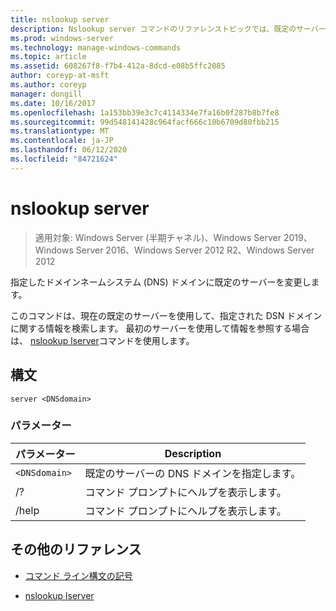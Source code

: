 ```yaml
---
title: nslookup server
description: Nslookup server コマンドのリファレンストピックでは、既定のサーバーを指定したドメインネームシステム (DNS) ドメインに変更します。
ms.prod: windows-server
ms.technology: manage-windows-commands
ms.topic: article
ms.assetid: 608267f8-f7b4-412a-8dcd-e08b5ffc2085
author: coreyp-at-msft
ms.author: coreyp
manager: dongill
ms.date: 10/16/2017
ms.openlocfilehash: 1a153bb39e3c7c4114334e7fa16b0f287b8b7fe8
ms.sourcegitcommit: 99d548141428c964facf666c10b6709d80fbb215
ms.translationtype: MT
ms.contentlocale: ja-JP
ms.lasthandoff: 06/12/2020
ms.locfileid: "84721624"
---
```

# <a name="nslookup-server"></a>nslookup server

> 適用対象: Windows Server (半期チャネル)、Windows Server 2019、Windows Server 2016、Windows Server 2012 R2、Windows Server 2012

指定したドメインネームシステム (DNS) ドメインに既定のサーバーを変更します。

このコマンドは、現在の既定のサーバーを使用して、指定された DSN ドメインに関する情報を検索します。 最初のサーバーを使用して情報を参照する場合は、 [nslookup lserver](nslookup-lserver.md)コマンドを使用します。

## <a name="syntax"></a>構文

```
server <DNSdomain>
```

### <a name="parameters"></a>パラメーター

| パラメーター | Description |
| --------- | ----------- |
| `<DNSdomain>` | 既定のサーバーの DNS ドメインを指定します。 |
| /? | コマンド プロンプトにヘルプを表示します。 |
| /help | コマンド プロンプトにヘルプを表示します。 |

## <a name="additional-references"></a>その他のリファレンス

- [コマンド ライン構文の記号](command-line-syntax-key.md)

- [nslookup lserver](nslookup-lserver.md)
